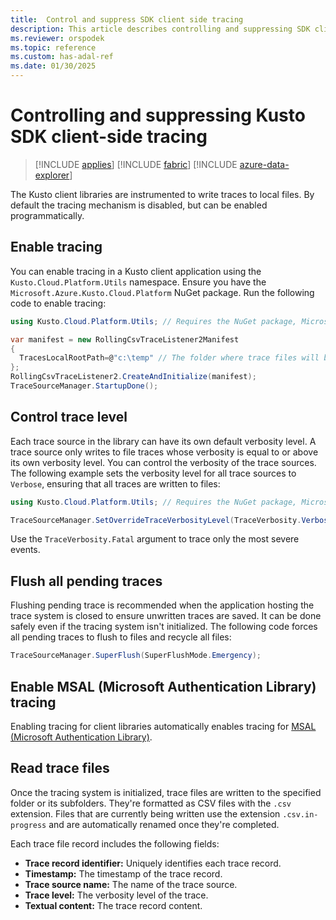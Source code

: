 ```yaml
---
title:  Control and suppress SDK client side tracing
description: This article describes controlling and suppressing SDK client-side tracing.
ms.reviewer: orspodek
ms.topic: reference
ms.custom: has-adal-ref
ms.date: 01/30/2025
---
```

# Controlling and suppressing Kusto SDK client-side tracing

> [!INCLUDE [applies](../../includes/applies-to-version/applies.md)] [!INCLUDE [fabric](../../includes/applies-to-version/fabric.md)] [!INCLUDE [azure-data-explorer](../../includes/applies-to-version/azure-data-explorer.md)]

The Kusto client libraries are instrumented to write traces to local files. By default the tracing mechanism is disabled, but can be enabled programmatically.

## Enable tracing

You can enable tracing in a Kusto client application using the `Kusto.Cloud.Platform.Utils` namespace. Ensure you have the `Microsoft.Azure.Kusto.Cloud.Platform` NuGet package. Run the following code to enable tracing:

```csharp
using Kusto.Cloud.Platform.Utils; // Requires the NuGet package, Microsoft.Azure.Kusto.Cloud.Platform.

var manifest = new RollingCsvTraceListener2Manifest
{
  TracesLocalRootPath=@"c:\temp" // The folder where trace files will be written.
};
RollingCsvTraceListener2.CreateAndInitialize(manifest);
TraceSourceManager.StartupDone();
```

## Control trace level

Each trace source in the library can have its own default verbosity level. A trace source only writes to file traces whose verbosity is equal to or above its own verbosity level. You can control the verbosity of the trace sources. The following example sets the verbosity level for all trace sources to `Verbose`, ensuring that all traces are written to files:

```csharp
using Kusto.Cloud.Platform.Utils; // Requires the NuGet package, Microsoft.Azure.Kusto.Cloud.Platform.

TraceSourceManager.SetOverrideTraceVerbosityLevel(TraceVerbosity.Verbose);
```

Use the `TraceVerbosity.Fatal` argument to trace only the most severe events.

## Flush all pending traces

Flushing pending trace is recommended when the application hosting the trace system is closed to ensure unwritten traces are saved. It can be done safely even if the tracing system isn't initialized. The following code forces all pending traces to flush to files and recycle all files:

```csharp
TraceSourceManager.SuperFlush(SuperFlushMode.Emergency);
```

## Enable MSAL (Microsoft Authentication Library) tracing

 Enabling tracing for client libraries automatically enables tracing for [MSAL (Microsoft Authentication Library)](/azure/active-directory/develop/msal-overview).

## Read trace files

Once the tracing system is initialized,  trace files are written to the specified folder or its subfolders. They're formatted as CSV files with the `.csv` extension. Files that are currently being written use the extension `.csv.in-progress` and are automatically renamed once they're completed.

Each trace file record includes the following fields:

* **Trace record identifier:** Uniquely identifies each trace record.
* **Timestamp:** The timestamp of the trace record.
* **Trace source name:** The name of the trace source.
* **Trace level:** The verbosity level of the trace.
* **Textual content:** The trace record content.